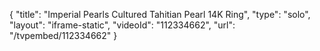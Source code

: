{
    "title": "Imperial Pearls Cultured Tahitian Pearl 14K  Ring",
    "type": "solo",
    "layout": "iframe-static",
    "videoId": "112334662",
    "url": "\/tvpembed\/112334662"
}
